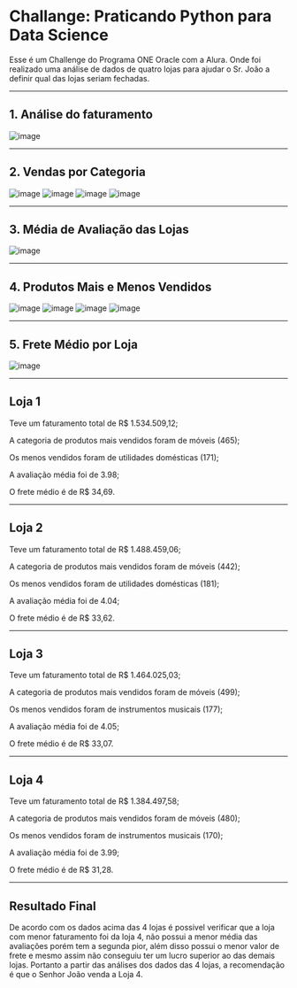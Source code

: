 # Challange: Praticando Python para Data Science

Esse é um Challenge do Programa ONE Oracle com a Alura. Onde foi realizado uma análise de dados de quatro lojas para ajudar o Sr. João a definir qual das lojas seriam fechadas.

---

## 1. Análise do faturamento

![image](https://github.com/user-attachments/assets/605d4a12-8b94-4eb6-bfb4-a33dea9f85cb)

---

## 2. Vendas por Categoria

![image](https://github.com/user-attachments/assets/4302a14f-f24b-4676-9fdf-1a94c4e31af3)
![image](https://github.com/user-attachments/assets/7bc21e29-1593-49dd-ad20-7c564570bf87)
![image](https://github.com/user-attachments/assets/64476d6a-e8e0-481d-ae52-7e1e13eda17b)
![image](https://github.com/user-attachments/assets/e32fca66-07fa-41a1-afb9-95fe1ba53581)

---

## 3. Média de Avaliação das Lojas

![image](https://github.com/user-attachments/assets/699be22c-1c4e-4ae4-b8ba-b9dcb9997e2d)

---

## 4. Produtos Mais e Menos Vendidos

![image](https://github.com/user-attachments/assets/0dd0185d-da28-4197-960c-2a0f18353eed)
![image](https://github.com/user-attachments/assets/69854f78-9e56-4c16-88a0-27e7cd453ebc)
![image](https://github.com/user-attachments/assets/99ed067f-98ed-4284-bbf5-3023636ad46b)
![image](https://github.com/user-attachments/assets/e6b98788-e241-4de3-add0-d8c124aa9912)

---

## 5. Frete Médio por Loja

![image](https://github.com/user-attachments/assets/7645a2c5-da4b-4263-bce9-0adc9f91b526)

---

## Loja 1

Teve um faturamento total de R$ 1.534.509,12;

A categoria de produtos mais vendidos foram de móveis (465);

Os menos vendidos foram de utilidades domésticas (171);

A avaliação média foi de 3.98;

O frete médio é de R$ 34,69.

---

## Loja 2

Teve um faturamento total de R$ 1.488.459,06;

A categoria de produtos mais vendidos foram de móveis (442);

Os menos vendidos foram de utilidades domésticas (181);

A avaliação média foi de 4.04;

O frete médio é de R$ 33,62.

---

## Loja 3

Teve um faturamento total de R$ 1.464.025,03;

A categoria de produtos mais vendidos foram de móveis (499);

Os menos vendidos foram de instrumentos musicais (177);

A avaliação média foi de 4.05;

O frete médio é de R$ 33,07.

---

## Loja 4

Teve um faturamento total de R$ 1.384.497,58;

A categoria de produtos mais vendidos foram de móveis (480);

Os menos vendidos foram de instrumentos musicais (170);

A avaliação média foi de 3.99;

O frete médio é de R$ 31,28.

---

## Resultado Final

De acordo com os dados acima das 4 lojas é possivel verificar que a loja com menor faturamento foi da loja 4, não possui a menor média das avaliações porém tem a segunda pior, além disso possui o menor valor de frete e mesmo assim não conseguiu ter um lucro superior ao das demais lojas. Portanto a partir das análises dos dados das 4 lojas, a recomendação é que o Senhor João venda a Loja 4.
